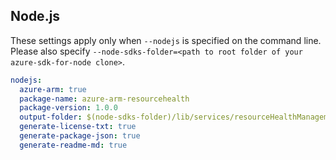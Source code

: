 ## Node.js

These settings apply only when `--nodejs` is specified on the command line.
Please also specify `--node-sdks-folder=<path to root folder of your azure-sdk-for-node clone>`.

``` yaml $(nodejs)
nodejs:
  azure-arm: true
  package-name: azure-arm-resourcehealth
  package-version: 1.0.0
  output-folder: $(node-sdks-folder)/lib/services/resourceHealthManagement
  generate-license-txt: true
  generate-package-json: true
  generate-readme-md: true
```
